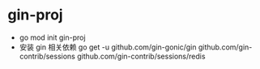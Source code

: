 # gin-proj

- go mod init gin-proj
- 安装 gin 相关依赖
  go get -u github.com/gin-gonic/gin
  github.com/gin-contrib/sessions
  github.com/gin-contrib/sessions/redis
  
